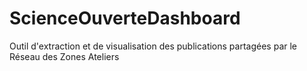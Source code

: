 # ScienceOuverteDashboard
Outil d'extraction et de visualisation des publications partagées par le Réseau des Zones Ateliers
